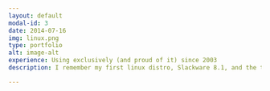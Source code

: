 ```yaml
---
layout: default
modal-id: 3
date: 2014-07-16
img: linux.png
type: portfolio
alt: image-alt
experience: Using exclusively (and proud of it) since 2003
description: I remember my first linux distro, Slackware 8.1, and the trouble it was to put the PCMCIA WIFI card working. Since then I've been using Linux exclusively as my operating system.

---
```

